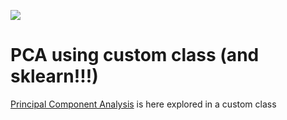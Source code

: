 
[<img src="https://deepnote.com/buttons/launch-in-deepnote-small.svg">](https://deepnote.com/@econdesousa/PCA-using-custom-class-and-sklearn-ynxBrMvTTRigyN1eSKqbmw)

# PCA using custom class (and sklearn!!!)

[Principal Component Analysis](https://github.com/econdesousa/portfolio/blob/main/PCA/PCA.ipynb) is here explored in a custom class 
